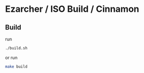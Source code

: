 

# Ezarcher / ISO Build / Cinnamon




## Build

run

``` sh
./build.sh
```

or run

``` sh
make build
```
